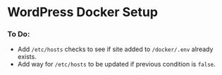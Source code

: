# WordPress Docker Setup

### To Do:
- Add `/etc/hosts` checks to see if site added to `/docker/.env` already exists.
- Add way for `/etc/hosts` to be updated if previous condition is `false`.